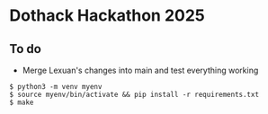 # Dothack Hackathon 2025

## To do 

* Merge Lexuan's changes into main and test everything working

```console
$ python3 -m venv myenv
$ source myenv/bin/activate && pip install -r requirements.txt
$ make
```